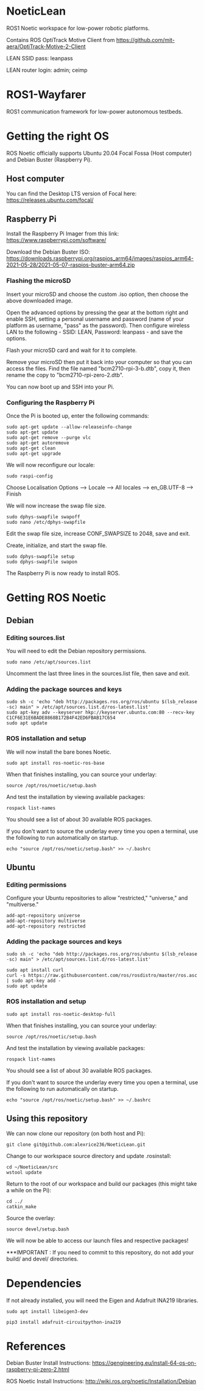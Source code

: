 # NoeticLean

ROS1 Noetic workspace for low-power robotic platforms.

Contains ROS OptiTrack Motive Client from https://github.com/mit-aera/OptiTrack-Motive-2-Client

LEAN SSID pass: leanpass

LEAN router login: admin; ceimp


# ROS1-Wayfarer

ROS1 communication framework for low-power autonomous testbeds.

# Getting the right OS

ROS Noetic officially supports Ubuntu 20.04 Focal Fossa (Host computer) and Debian Buster (Raspberry Pi).

## Host computer

You can find the Desktop LTS version of Focal here: https://releases.ubuntu.com/focal/

## Raspberry Pi

Install the Raspberry Pi Imager from this link: https://www.raspberrypi.com/software/ 

Download the Debian Buster ISO: https://downloads.raspberrypi.org/raspios_arm64/images/raspios_arm64-2021-05-28/2021-05-07-raspios-buster-arm64.zip

### Flashing the microSD

Insert your microSD and choose the custom .iso option, then choose the above downloaded image. 

Open the advanced options by pressing the gear at the bottom right and enable SSH, setting a personal username and password (name of your platform as username, "pass" as the password). Then configure wireless LAN to the following - SSID: LEAN, Password: leanpass - and save the options. 

Flash your microSD card and wait for it to complete.

Remove your microSD then put it back into your computer so that you can access the files. Find the file named "bcm2710-rpi-3-b.dtb", copy it, then rename the copy to "bcm2710-rpi-zero-2.dtb".

You can now boot up and SSH into your Pi.


### Configuring the Raspberry Pi

Once the Pi is booted up, enter the following commands:
```
sudo apt-get update --allow-releaseinfo-change
sudo apt-get update
sudo apt-get remove --purge vlc
sudo apt-get autoremove
sudo apt-get clean
sudo apt-get upgrade
```

We will now reconfigure our locale:
```
sudo raspi-config
```

Choose Localisation Options --> Locale --> All locales --> en_GB.UTF-8 --> Finish

We will now increase the swap file size.

```
sudo dphys-swapfile swapoff
sudo nano /etc/dphys-swapfile
```

Edit the swap file size, increase CONF_SWAPSIZE to 2048, save and exit.

Create, initialize, and start the swap file.
```
sudo dphys-swapfile setup
sudo dphys-swapfile swapon
```

The Raspberry Pi is now ready to install ROS.

# Getting ROS Noetic

## Debian

### Editing sources.list

You will need to edit the Debian repository permissions.
```
sudo nano /etc/apt/sources.list
```
Uncomment the last three lines in the sources.list file, then save and exit.

### Adding the package sources and keys

```
sudo sh -c 'echo "deb http://packages.ros.org/ros/ubuntu $(lsb_release -sc) main" > /etc/apt/sources.list.d/ros-latest.list'
sudo apt-key adv --keyserver hkp://keyserver.ubuntu.com:80 --recv-key C1CF6E31E6BADE8868B172B4F42ED6FBAB17C654
sudo apt update
```

### ROS installation and setup
We will now install the bare bones Noetic.
```
sudo apt install ros-noetic-ros-base
```

When that finishes installing, you can source your underlay:
```
source /opt/ros/noetic/setup.bash
```

And test the installation by viewing available packages:
```
rospack list-names
```
You should see a list of about 30 available ROS packages.

If you don't want to source the underlay every time you open a terminal, use the following to run automatically on startup.
```
echo "source /opt/ros/noetic/setup.bash" >> ~/.bashrc
```

## Ubuntu

### Editing permissions

Configure your Ubuntu repositories to allow "restricted," "universe," and "multiverse." 
```
add-apt-repository universe
add-apt-repository multiverse
add-apt-repository restricted
```

### Adding the package sources and keys
```
sudo sh -c 'echo "deb http://packages.ros.org/ros/ubuntu $(lsb_release -sc) main" > /etc/apt/sources.list.d/ros-latest.list'
```

```
sudo apt install curl
curl -s https://raw.githubusercontent.com/ros/rosdistro/master/ros.asc | sudo apt-key add -
sudo apt update
```

### ROS installation and setup
```
sudo apt install ros-noetic-desktop-full
```
When that finishes installing, you can source your underlay:
```
source /opt/ros/noetic/setup.bash
```

And test the installation by viewing available packages:
```
rospack list-names
```
You should see a list of about 30 available ROS packages.

If you don't want to source the underlay every time you open a terminal, use the following to run automatically on startup.
```
echo "source /opt/ros/noetic/setup.bash" >> ~/.bashrc
```

## Using this repository

We can now clone our repository (on both host and Pi):

```
git clone git@github.com:alexrice236/NoeticLean.git
```

Change to our workspace source directory and update .rosinstall:

```
cd ~/NoeticLean/src
wstool update
```

Return to the root of our workspace and build our packages (this might take a while on the Pi):

```
cd ../
catkin_make
```

Source the overlay:

```
source devel/setup.bash
```

We will now be able to access our launch files and respective packages!

***IMPORTANT : If you need to commit to this repository, do not add your build/ and devel/ directories.

# Dependencies

If not already installed, you will need the Eigen and Adafruit INA219 libraries.
```
sudo apt install libeigen3-dev
```
```
pip3 install adafruit-circuitpython-ina219
```

# References
Debian Buster Install Instructions: https://qengineering.eu/install-64-os-on-raspberry-pi-zero-2.html

ROS Noetic Install Instructions: http://wiki.ros.org/noetic/Installation/Debian